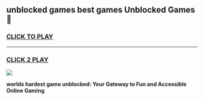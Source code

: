 
## unblocked games best games Unblocked Games👋
<h3>
<a href="https://premium.freeplayer.one?title=unblocked_games_best_games&ref=16F">CLICK TO PLAY</a></h3>
<hr>

<h3>
<a href="https://premium.freeplayer.one?title=unblocked_games_best_games&ref=16F">CLICK 2 PLAY</a>
  
</h3>

<a href="https://premium.freeplayer.one?title=unblocked_games_best_games&ref=16F/"><img src="https://clearcache.store/games.png"></a>


**worlds hardest game unblocked: Your Gateway to Fun and Accessible Online Gaming**

